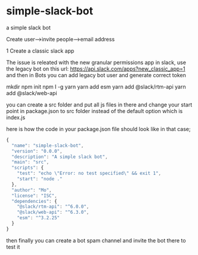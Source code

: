 # simple-slack-bot
a simple slack bot

Create user-->invite people-->email address



1 Create a classic slack app

The issue is releated with the new granular permissions app in slack, use the legacy bot on this url:  https://api.slack.com/apps?new_classic_app=1 and then in Bots you can add legacy bot user and generate correct token





mkdir
npm init
npm I -g yarn
yarn add esm
yarn add @slack/rtm-api
yarn add @slack/web-api

you can create a src folder and put all js files in there and change your start point in package.json to src folder instead of the default option which is index.js

here is how the code in your package.json file should look like in that case;


```javascript
{
  "name": "simple-slack-bot",
  "version": "0.0.0",
  "description": "A simple slack bot",
  "main": "src",
  "scripts": {
    "test": "echo \"Error: no test specified\" && exit 1",
    "start": "node ."
  },
  "author": "Mo",
  "license": "ISC",
  "dependencies": {
    "@slack/rtm-api": "^6.0.0",
    "@slack/web-api": "^6.3.0",
    "esm": "^3.2.25"
  }
}

```

then finally you can create a bot spam channel and invite the bot there to test it
